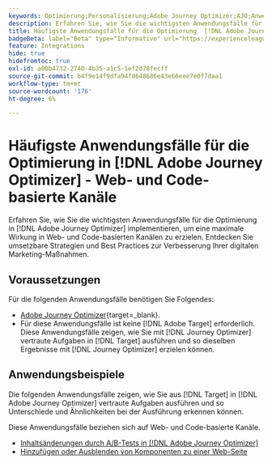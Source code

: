 ```yaml
---
keywords: Optimierung;Personalisierung;Adobe Journey Optimizer;AJO;Anwendungsfälle;Szenarien;Web;Code-basiert
description: Erfahren Sie, wie Sie die wichtigsten Anwendungsfälle für die Optimierung in Adobe Journey Optimizer implementieren, um eine maximale Wirkung zu erzielen.
title: Häufigste Anwendungsfälle für die Optimierung  [!DNL Adobe Journey Optimizer]  Web- und Code-basierten Kanälen
badgeBeta: label="Beta" type="Informative" url="https://experienceleague.adobe.com/docs/target/using/introduction/intro.html?lang=de#beta newtab=true" tooltip="Was sind Beta-Funktionen in  [!DNL Adobe Target]?"
feature: Integrations
hide: true
hidefromtoc: true
exl-id: a00b4732-2740-4b35-a1c5-1ef2d78fecff
source-git-commit: b4f9e14f9dfa94f8648686e43e66eee7e0f7daa1
workflow-type: tm+mt
source-wordcount: '176'
ht-degree: 6%

---
```


# Häufigste Anwendungsfälle für die Optimierung in [!DNL Adobe Journey Optimizer] - Web- und Code-basierte Kanäle

Erfahren Sie, wie Sie die wichtigsten Anwendungsfälle für die Optimierung in [!DNL Adobe Journey Optimizer] implementieren, um eine maximale Wirkung in Web- und Code-basierten Kanälen zu erzielen. Entdecken Sie umsetzbare Strategien und Best Practices zur Verbesserung Ihrer digitalen Marketing-Maßnahmen.

## Voraussetzungen 

Für die folgenden Anwendungsfälle benötigen Sie Folgendes:

* [Adobe Journey Optimizer](https://experienceleague.adobe.com/de/docs/journey-optimizer/using/get-started/get-started){target=_blank}.
* Für diese Anwendungsfälle ist keine [!DNL Adobe Target] erforderlich. Diese Anwendungsfälle zeigen, wie Sie mit [!DNL Journey Optimizer] vertraute Aufgaben in [!DNL Target] ausführen und so dieselben Ergebnisse mit [!DNL Journey Optimizer] erzielen können.

## Anwendungsbeispiele

Die folgenden Anwendungsfälle zeigen, wie Sie aus [!DNL Target] in [!DNL Adobe Journey Optimizer] vertraute Aufgaben ausführen und so Unterschiede und Ähnlichkeiten bei der Ausführung erkennen können.

Diese Anwendungsfälle beziehen sich auf Web- und Code-basierte Kanäle.

* [Inhaltsänderungen durch A/B-Tests in [!DNL Adobe Journey Optimizer]](/help/main/c-integrating-target-with-mac/ajo/content-change-using-ajo.md)
* [Hinzufügen oder Ausblenden von Komponenten zu einer Web-Seite](/help/main/c-integrating-target-with-mac/ajo/add-hide-content-using-ajo.md)
